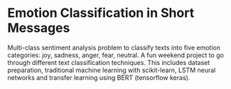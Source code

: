 # Emotion Classification in Short Messages

Multi-class sentiment analysis problem to classify texts into five emotion categories: joy, sadness, anger, fear, neutral. A fun weekend project to go through different text classification techniques. This includes dataset preparation, traditional machine learning with scikit-learn, LSTM neural networks and transfer learning using BERT (tensorflow keras).
